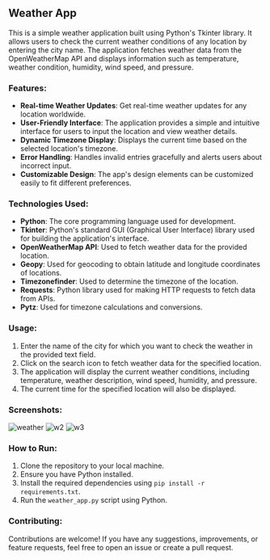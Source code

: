 ## Weather App

This is a simple weather application built using Python's Tkinter library. It allows users to check the current weather conditions of any location by entering the city name. The application fetches weather data from the OpenWeatherMap API and displays information such as temperature, weather condition, humidity, wind speed, and pressure.

### Features:

- **Real-time Weather Updates**: Get real-time weather updates for any location worldwide.
- **User-Friendly Interface**: The application provides a simple and intuitive interface for users to input the location and view weather details.
- **Dynamic Timezone Display**: Displays the current time based on the selected location's timezone.
- **Error Handling**: Handles invalid entries gracefully and alerts users about incorrect input.
- **Customizable Design**: The app's design elements can be customized easily to fit different preferences.

### Technologies Used:

- **Python**: The core programming language used for development.
- **Tkinter**: Python's standard GUI (Graphical User Interface) library used for building the application's interface.
- **OpenWeatherMap API**: Used to fetch weather data for the provided location.
- **Geopy**: Used for geocoding to obtain latitude and longitude coordinates of locations.
- **Timezonefinder**: Used to determine the timezone of the location.
- **Requests**: Python library used for making HTTP requests to fetch data from APIs.
- **Pytz**: Used for timezone calculations and conversions.

### Usage:

1. Enter the name of the city for which you want to check the weather in the provided text field.
2. Click on the search icon to fetch weather data for the specified location.
3. The application will display the current weather conditions, including temperature, weather description, wind speed, humidity, and pressure.
4. The current time for the specified location will also be displayed.

### Screenshots:

![weather](https://github.com/CharanBoga/weather-app/assets/117650577/4350d71d-6b4c-4525-84bd-a70a1c063a5c)
![w2](https://github.com/CharanBoga/weather-app/assets/117650577/ff52fb5d-1ec1-4a1d-8f2e-d4765ffdb546)
![w3](https://github.com/CharanBoga/weather-app/assets/117650577/aad50d01-0fb1-456f-825a-d1e18c0774db)




### How to Run:

1. Clone the repository to your local machine.
2. Ensure you have Python installed.
3. Install the required dependencies using `pip install -r requirements.txt`.
4. Run the `weather_app.py` script using Python.

### Contributing:

Contributions are welcome! If you have any suggestions, improvements, or feature requests, feel free to open an issue or create a pull request.

